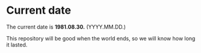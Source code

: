 # Current date

The current date is **1981.08.30.** (YYYY.MM.DD.)

This repository will be good when the world ends, so we will know how long it lasted.
